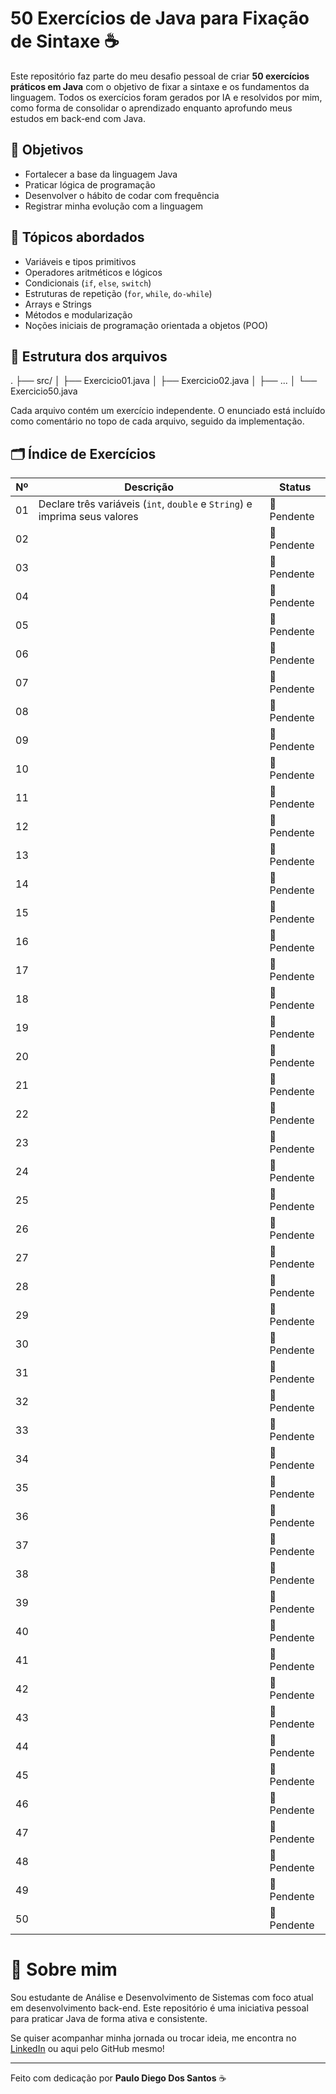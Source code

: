 # 50 Exercícios de Java para Fixação de Sintaxe ☕

Este repositório faz parte do meu desafio pessoal de criar **50 exercícios práticos em Java** com o objetivo de fixar a sintaxe e os fundamentos da linguagem. Todos os exercícios foram gerados por IA e resolvidos por mim, como forma de consolidar o aprendizado enquanto aprofundo meus estudos em back-end com Java.

## 🎯 Objetivos

- Fortalecer a base da linguagem Java
- Praticar lógica de programação
- Desenvolver o hábito de codar com frequência
- Registrar minha evolução com a linguagem

## 🧠 Tópicos abordados

- Variáveis e tipos primitivos  
- Operadores aritméticos e lógicos  
- Condicionais (`if`, `else`, `switch`)  
- Estruturas de repetição (`for`, `while`, `do-while`)  
- Arrays e Strings  
- Métodos e modularização  
- Noções iniciais de programação orientada a objetos (POO)  

## 📂 Estrutura dos arquivos

. ├── src/ │   ├── Exercicio01.java │   ├── Exercicio02.java │   ├── ... │   └── Exercicio50.java

Cada arquivo contém um exercício independente. O enunciado está incluído como comentário no topo de cada arquivo, seguido da implementação.

## 🗂 Índice de Exercícios

| Nº | Descrição                     | Status     |
|----|-------------------------------|------------|
| 01 | Declare três variáveis (`int`, `double` e `String`) e imprima seus valores                              | 🔲 Pendente |
| 02 |                               | 🔲 Pendente |
| 03 |                               | 🔲 Pendente |
| 04 |                               | 🔲 Pendente |
| 05 |                               | 🔲 Pendente |
| 06 |                               | 🔲 Pendente |
| 07 |                               | 🔲 Pendente |
| 08 |                               | 🔲 Pendente |
| 09 |                               | 🔲 Pendente |
| 10 |                               | 🔲 Pendente |
| 11 |                               | 🔲 Pendente |
| 12 |                               | 🔲 Pendente |
| 13 |                               | 🔲 Pendente |
| 14 |                               | 🔲 Pendente |
| 15 |                               | 🔲 Pendente |
| 16 |                               | 🔲 Pendente |
| 17 |                               | 🔲 Pendente |
| 18 |                               | 🔲 Pendente |
| 19 |                               | 🔲 Pendente |
| 20 |                               | 🔲 Pendente |
| 21 |                               | 🔲 Pendente |
| 22 |                               | 🔲 Pendente |
| 23 |                               | 🔲 Pendente |
| 24 |                               | 🔲 Pendente |
| 25 |                               | 🔲 Pendente |
| 26 |                               | 🔲 Pendente |
| 27 |                               | 🔲 Pendente |
| 28 |                               | 🔲 Pendente |
| 29 |                               | 🔲 Pendente |
| 30 |                               | 🔲 Pendente |
| 31 |                               | 🔲 Pendente |
| 32 |                               | 🔲 Pendente |
| 33 |                               | 🔲 Pendente |
| 34 |                               | 🔲 Pendente |
| 35 |                               | 🔲 Pendente |
| 36 |                               | 🔲 Pendente |
| 37 |                               | 🔲 Pendente |
| 38 |                               | 🔲 Pendente |
| 39 |                               | 🔲 Pendente |
| 40 |                               | 🔲 Pendente |
| 41 |                               | 🔲 Pendente |
| 42 |                               | 🔲 Pendente |
| 43 |                               | 🔲 Pendente |
| 44 |                               | 🔲 Pendente |
| 45 |                               | 🔲 Pendente |
| 46 |                               | 🔲 Pendente |
| 47 |                               | 🔲 Pendente |
| 48 |                               | 🔲 Pendente |
| 49 |                               | 🔲 Pendente |
| 50 |                               | 🔲 Pendente |

# 🙋 Sobre mim

Sou estudante de Análise e Desenvolvimento de Sistemas com foco atual em desenvolvimento back-end. Este repositório é uma iniciativa pessoal para praticar Java de forma ativa e consistente.

Se quiser acompanhar minha jornada ou trocar ideia, me encontra no [LinkedIn](https://www.linkedin.com/in/paulodiegosantos/) ou aqui pelo GitHub mesmo!


---

Feito com dedicação por **Paulo Diego Dos Santos** ☕
